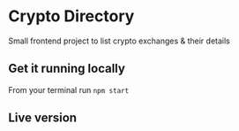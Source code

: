 # Crypto Directory

Small frontend project to list crypto exchanges & their details

## Get it running locally

From your terminal run `npm start`

## Live version
